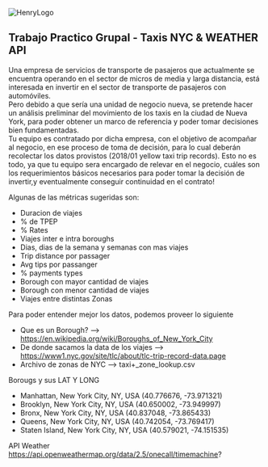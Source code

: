 ![HenryLogo](https://d31uz8lwfmyn8g.cloudfront.net/Assets/logo-henry-white-lg.png)

## Trabajo Practico Grupal - Taxis NYC & WEATHER API


Una empresa de servicios de transporte de pasajeros que actualmente se encuentra operando en el sector de micros
de media y larga distancia, está interesada en invertir en el sector de transporte de pasajeros con automóviles.<br>
Pero debido a que sería una unidad de negocio nueva, se pretende hacer un análisis preliminar del movimiento de los
taxis en la ciudad de Nueva York, para poder obtener un marco de referencia y poder tomar decisiones bien fundamentadas.<br>
Tu equipo es contratado por dicha empresa, con el objetivo de acompañar al negocio, en ese proceso de toma de decisión,
para lo cual deberán recolectar los datos provistos (2018/01 yellow taxi trip records).
Esto no es todo, ya que tu equipo sera encargado de relevar en el negocio, cuáles son los requerimientos básicos necesarios para poder tomar la decisión de invertir,y eventualmente conseguir continuidad en el contrato!

Algunas de las métricas sugeridas son:

* Duracion de viajes
* % de TPEP		
* % Rates		
* Viajes inter e intra boroughs
* Dias, dias de la semana y semanas con mas viajes	 
* Trip distance por passager		
* Avg tips por passanger		
* % payments types		
* Borough con mayor cantidad de viajes		
* Borough con menor cantidad de viajes		
* Viajes entre distintas Zonas		

Para poder entender mejor los datos, podemos proveer lo siguiente

* Que es un Borough? -->  https://en.wikipedia.org/wiki/Boroughs_of_New_York_City
* De donde sacamos la data de los viajes --> https://www1.nyc.gov/site/tlc/about/tlc-trip-record-data.page
* Archivo de zonas de NYC --> taxi+_zone_lookup.csv

Borougs y sus LAT Y LONG<br>
* Manhattan, New York City, NY, USA (40.776676, -73.971321)
* Brooklyn, New York City, NY, USA (40.650002, -73.949997)
* Bronx, New York City, NY, USA (40.837048, -73.865433)
* Queens, New York City, NY, USA (40.742054, -73.769417)
* Staten Island, New York City, NY, USA (40.579021, -74.151535)


API Weather
https://api.openweathermap.org/data/2.5/onecall/timemachine?
